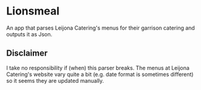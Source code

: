 Lionsmeal
=========

An app that parses Leijona Catering's menus for their garrison catering and outputs it as Json.

Disclaimer
----------
I take no responsibility if (when) this parser breaks. The menus at Leijona Catering's website vary quite a bit (e.g. date format is sometimes different) so it seems they are updated manually. 